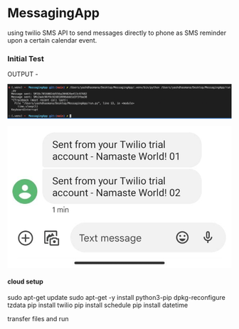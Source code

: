 # MessagingApp

using twilio SMS API to send messages directly to phone as SMS reminder upon a certain calendar event. 


### Initial Test

OUTPUT - 

![Output1](.readmePics/commit7a.png)

![Output2](.readmePics/commit7b.jpeg)



#### cloud setup 

sudo apt-get update 
sudo apt-get -y install python3-pip
dpkg-reconfigure tzdata
pip install twilio 
pip install schedule 
pip install datetime 

transfer files and run 
